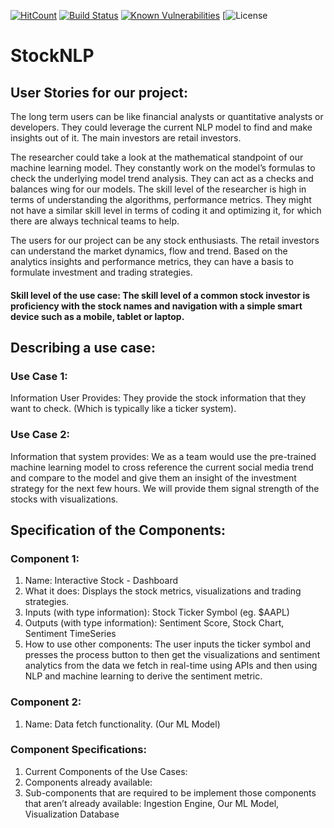 [![HitCount](http://hits.dwyl.com/StockNLP/WorkingRepo.svg?style=flat-square)](http://hits.dwyl.com/StockNLP/WorkingRepo)
[![Build Status](https://travis-ci.org/{ORG-or-USERNAME}/{REPO-NAME}.png?branch=master)](https://travis-ci.org/StockNLP/WorkingRepo)
[![Known Vulnerabilities](https://snyk.io/test/github/dwyl/hapi-auth-jwt2/badge.svg?targetFile=package.json)](https://snyk.io/test/github/dwyl/hapi-auth-jwt2?targetFile=package.json)
[![License](https://img.shields.io/badge/<LABEL>-<MESSAGE>-<COLOR>)
# StockNLP

## User Stories for our project:

The long term users can be like financial analysts or quantitative analysts or developers. They could leverage the current NLP model to find and make insights out of it. The main investors are retail investors. 

The researcher could take a look at the mathematical standpoint of our machine learning model. They constantly work on the model’s formulas to check the underlying model trend analysis. They can act as a checks and balances wing for our models. The skill level of the researcher is high in terms of understanding the algorithms, performance metrics. They might not have a similar skill level in terms of coding it and optimizing it, for which there are always technical teams to help.


The users for our project can be any stock enthusiasts. The retail investors can understand the market dynamics, flow and trend. Based on the analytics insights and performance metrics, they can have a basis to formulate investment and trading strategies.
 
#### Skill level of the use case: The skill level of a common stock investor is proficiency with the stock names and navigation with a simple smart device such as a mobile, tablet or laptop. 

## Describing a use case:

### Use Case 1:

  Information User Provides: They provide the stock information that they want to check. (Which is typically like a ticker system). 

### Use Case 2: 

  Information that system provides: We as a team would use the pre-trained machine learning model to cross reference the current social media trend and compare to the model and give them an insight of the investment strategy for the next few hours. We will provide them signal strength of the stocks with visualizations.


## Specification of the Components:

### Component 1: 


  1. Name: Interactive Stock - Dashboard
  2. What it does: Displays the stock metrics, visualizations and trading strategies.
  3. Inputs (with type information): Stock Ticker Symbol (eg. $AAPL)
  4. Outputs (with type information): Sentiment Score, Stock Chart, Sentiment TimeSeries 
  5. How to use other components: The user inputs the ticker symbol and presses the process button to then get the visualizations and sentiment analytics from the data we fetch in real-time using APIs and then using NLP and machine learning to derive the sentiment metric.

### Component 2:

  1. Name: Data fetch functionality. (Our ML Model) 


### Component Specifications:

  1. Current Components of the Use Cases: 
  2. Components already available:
  3. Sub-components that are required to be implement those components that aren’t already available: Ingestion Engine, Our ML Model, Visualization Database
